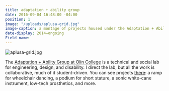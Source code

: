```yaml
---
title: adaptation + ability group
date: 2016-09-04 16:48:00 -04:00
position: 1
image: "/uploads/aplusa-grid.jpg"
image-caption: a montage of projects housed under the Adaptation + Ability group
date-display: 2014–ongoing
Field name: 
---
```


![aplusa-grid.jpg](/uploads/aplusa-grid.jpg)

The [Adaptation \+ Ability Group at Olin College](http://aplusa.org) is a technical and social lab for engineering, design, and disability. I direct the lab, but all the work is collaborative, much of it student-driven. You can see projects [there](http://aplusa.org): a ramp for wheelchair dancing, a podium for short stature, a sonic white-cane instrument, low-tech prosthetics, and more.